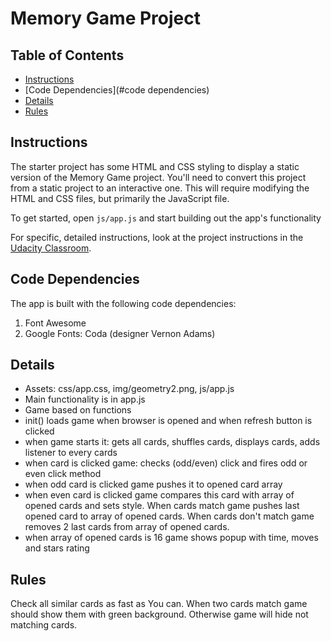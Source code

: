 # Memory Game Project

## Table of Contents

* [Instructions](#instructions)
* [Code Dependencies](#code dependencies)
* [Details](#details)
* [Rules](#rules)

## Instructions

The starter project has some HTML and CSS styling to display a static version of the Memory Game project. You'll need to convert this project from a static project to an interactive one. This will require modifying the HTML and CSS files, but primarily the JavaScript file.

To get started, open `js/app.js` and start building out the app's functionality

For specific, detailed instructions, look at the project instructions in the [Udacity Classroom](https://classroom.udacity.com/me).

## Code Dependencies

The app is built with the following code dependencies:

1. Font Awesome
2. Google Fonts: Coda (designer Vernon Adams)

## Details

* Assets: css/app.css, img/geometry2.png, js/app.js
* Main functionality is in app.js
* Game based on functions
* init() loads game when browser is opened and when refresh button is clicked
* when game starts it: gets all cards, shuffles cards, displays cards, adds listener to every cards
* when card is clicked game: checks (odd/even) click and fires odd or even click method
* when odd card is clicked game pushes it to opened card array
* when even card is clicked game compares this card with array of opened cards and sets style. When cards match game pushes last opened card to array of opened cards. When cards don't match game removes 2 last cards from array of opened cards.
* when array of opened cards is 16 game shows popup with time, moves and stars rating

## Rules

Check all similar cards as fast as You can. When two cards match game should show them with green background. Otherwise game will hide not matching cards.

